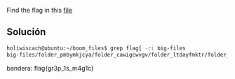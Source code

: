 Find the flag in this [file](https://drive.google.com/file/d/1NTd2YtsmNwQkyFmQF3FUkB2WkhLMY4_U/view?usp=sharing)

## Solución

``` bash
holiwiscach@ubuntu:~/boom_files$ grep flag{ -ri big-files
big-files/folder_pmbymkjcya/folder_cawigcwvgv/folder_ltdayfmktr/folder_fnpfclfyee/whzxrpivpqld.txt:The information in the registry would take thousand of years to review.Flag{gr3p_1s_m4g1c}

```

bandera:
flag{gr3p_1s_m4g1c}